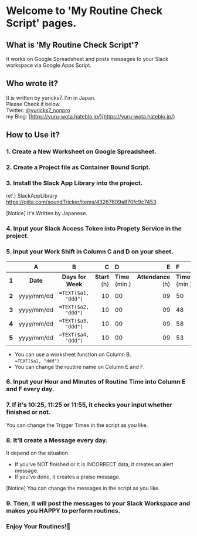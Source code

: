 # Welcome to 'My Routine Check Script' pages.

## What is 'My Routine Check Script'?
It works on Google Spreadsheet and posts messages to your Slack workspace via Google Apps Script.

## Who wrote it?
It is written by yuricks7. I'm in Japan.  
Please Check it below.  
Twitter: [@yuricks7_nonpro](https://twitter.com/yuricks7_nonpro)  
my Blog: [https://yuru-wota.hateblo.jp/](https://yuru-wota.hateblo.jp/)

## How to Use it?
### 1. Create a New Worksheet on Google Spreadsheet.

### 2. Create a Project file as Container Bound Script.

### 3. Install the Slack App Library into the project.

ref.) SlackAppLibrary  
https://qiita.com/soundTricker/items/43267609a870fc9c7453  

[Notice] It's Written by Japanese.

### 4. Input your Slack Access Token into Propety Service in the project.
 
### 5. Input your Work Shift in Column C and D on your sheet.

|       |      A     |          B          |  C  |  D  |  E  |  F  |
| ----: | :--------: | :-----------------: | --: | :-- | --: | :-- |
| **1** |  **Date**  |  **Days for Week**  | **Start**<br/>(h) | **Time**<br/>(min.) | **Attendance**<br/>(h) | **Time**<br/>(min.) |
| **2** | yyyy/mm/dd | `=TEXT($a1, "ddd")` |  10 | 00  |  09 | 50  |
| **3** | yyyy/mm/dd | `=TEXT($a2, "ddd")` |  10 | 00  |  09 | 48  |
| **4** | yyyy/mm/dd | `=TEXT($a3, "ddd")` |  10 | 00  |  09 | 58  |
| **5** | yyyy/mm/dd | `=TEXT($a4, "ddd")` |  10 | 00  |  09 | 53  |

- You can use a worksheet function on Column B.  
`=TEXT($a1, "ddd")`
- You can change the routine name on Column E and F.

### 6. Input your Hour and Minutes of Routine Time into Column E and F every day.

### 7. If it's 10:25, 11:25 or 11:55, it checks your input whether finished or not.  
You can change the Trigger Times in the script as you like.

### 8. It'll create a Message every day.
It depend on the situation.  
- If you've NOT finished or it is INCORRECT data, it creates an alert message.  
- If you've done, it creates a praise message.

[Notice] You can change the messages in the script as you like.  

### 9. Then, it will post the messages to your Slack Workspace and makes you HAPPY to perform routines.

### Enjoy Your Routines!👋
